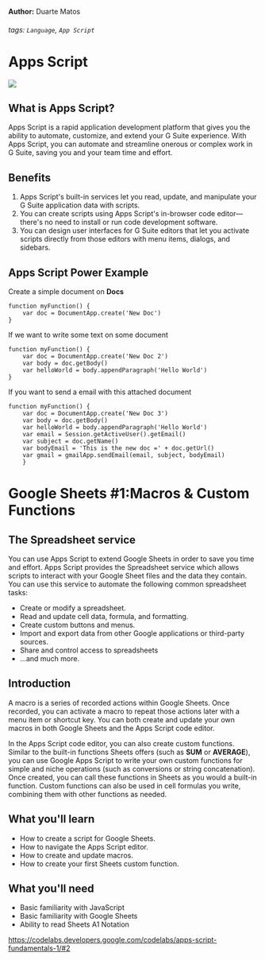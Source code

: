 **Author:** Duarte Matos
###### tags: `Language`, `App Script`

# Apps Script

![](https://i.imgur.com/ovUWux1.png)

## What is Apps Script?
Apps Script is a rapid application development platform that gives you the ability to automate, customize, and extend your G Suite experience. With Apps Script, you can automate and streamline onerous or complex work in G Suite, saving you and your team time and effort.

## Benefits
1. Apps Script's built-in services let you read, update, and manipulate your G Suite application data with scripts.
2. You can create scripts using Apps Script's in-browser code editor—there's no need to install or run code development software.
3. You can design user interfaces for G Suite editors that let you activate scripts directly from those editors with menu items, dialogs, and sidebars.

## Apps Script Power Example
Create a simple document on **Docs**
```
function myFunction() {
    var doc = DocumentApp.create('New Doc')
}
```
If we want to write some text on some document
```
function myFunction() {
    var doc = DocumentApp.create('New Doc 2')
    var body = doc.getBody()
    var helloWorld = body.appendParagraph('Hello World')
}
```
If you want to send a email with this attached document
```
function myFunction() {
    var doc = DocumentApp.create('New Doc 3')
    var body = doc.getBody()
    var helloWorld = body.appendParagraph('Hello World')
    var email = Session.getActiveUser().getEmail()
    var subject = doc.getName()
    var bodyEmail = 'This is the new doc =' + doc.getUrl()
    var gmail = gmailApp.sendEmail(email, subject, bodyEmail)
    }
```


# Google Sheets #1:Macros & Custom Functions
## The Spreadsheet service
You can use Apps Script to extend Google Sheets in order to save you time and effort. Apps Script provides the Spreadsheet service which allows scripts to interact with your Google Sheet files and the data they contain. You can use this service to automate the following common spreadsheet tasks:

- Create or modify a spreadsheet.
- Read and update cell data, formula, and formatting.
- Create custom buttons and menus.
- Import and export data from other Google applications or third-party sources.
- Share and control access to spreadsheets
- ...and much more.

## Introduction
A macro is a series of recorded actions within Google Sheets. Once recorded, you can activate a macro to repeat those actions later with a menu item or shortcut key. You can both create and update your own macros in both Google Sheets and the Apps Script code editor.

In the Apps Script code editor, you can also create custom functions. Similar to the built-in functions Sheets offers (such as **SUM** or **AVERAGE**), you can use Google Apps Script to write your own custom functions for simple and niche operations (such as conversions or string concatenation). Once created, you can call these functions in Sheets as you would a built-in function. Custom functions can also be used in cell formulas you write, combining them with other functions as needed.

## What you'll learn
- How to create a script for Google Sheets.
- How to navigate the Apps Script editor.
- How to create and update macros.
- How to create your first Sheets custom function.

## What you'll need
- Basic familiarity with JavaScript
- Basic familiarity with Google Sheets
- Ability to read Sheets A1 Notation

https://codelabs.developers.google.com/codelabs/apps-script-fundamentals-1/#2







